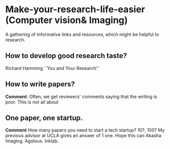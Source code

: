 # Make-your-research-life-easier (Computer vision& Imaging)
A gathering of informative links and resources, which might be helpful to research. 

## How to develop good research taste?
Richard Hamming ``You and Your Research''

## How to write papers?
**Comment**: Often, we get reviewers' comments saying that the writing is poor. This is not all about  

## One paper, one startup. 
**Comment** How many papers you need to start a tech startup? 10?, 100? My previous advisor at UCLA gives an answer of 1 one. Hope this can 
Akasha Imaging.
Agolous.
Inklab.

